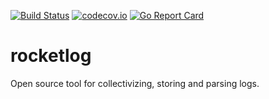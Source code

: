 [![Build Status](https://travis-ci.org/hamstak/rocketlog.svg?branch=master)](https://travis-ci.org/hamstak/rocketlog)
[![codecov.io](https://codecov.io/github/hamstak/rocketlog/coverage.svg?branch=master)](https://codecov.io/github/hamstak/rocketlog)
[![Go Report Card](https://goreportcard.com/badge/github.com/hamstak/rocketlog)](https://goreportcard.com/report/github.com/hamstak/rocketlog)

# rocketlog
Open source tool for collectivizing, storing and parsing logs.
